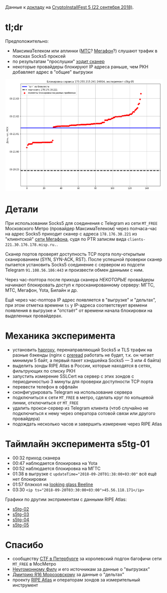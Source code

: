 Данные к [докладу](https://slides.ooni.io/2018/CIF/) на [CryptoInstallFest 5 (22 сентября 2018)](https://cryptofest.ru/).

tl;dr
=====

Предположительно:

- МаксимаТелеком или аплинки ([МТС](traceroute/2018-09-20-16-11-03.png)? [Мегафон](traceroute/2018-09-20-16-10-42.png)?) слушают трафик в поисках Socks5 проксей
- по результатам "прослушки" [ходит сканер](scanner-pcap/)
- некоторые провайдеры блокируют IP адреса раньше, чем РКН добавляет адрес в "общие" выгрузки

![славный график](the_fastest_draw.png)

Детали
======

При использовании Socks5 для соединения с Telegram из сети `MT_FREE`
Московского Метро (провайдер МаксимаТелеком) через полчаса-час на адрес Socks5
приходит сканер с адреса `178.176.30.221` из "клиентской" [сети Мегафона](https://stat.ripe.net/178.176.30.221),
судя по PTR записям вида `clients-221.30.176.178.misp.ru.`.

Сканер портов проверят доступность TCP порта полу-открытым сканированием (SYN, SYN-ACK, RST).
После успешной проверки сканер пытается установить Socks5 соединение с сервером
из подсети Telegram `91.108.56.186:443` и произвести обмен данными с ним.

Через час-полтора после прихода сканера _НЕКОТОРЫЕ_ провайдеры начинают блокировать
доступ к просканированному серверу: МГТС, МТС, Мегафон, Yota, Билайн и др.

Ещё через час-полтора IP адрес появляется в "выгрузке" и "дельтах", при этом
отметка времени `ts` у IP-адреса соответствует времени появления в выгрузке и
"отстаёт" от времени начала блокировки на выделенных провайдерах.

Механика эксперимента
=====================

- установить [haproxy](ansible/templates/haproxy.cfg), перенаправляющий Socks5 и TLS трафик на разные бэкенды (nginx с [preread](http://nginx.org/en/docs/stream/ngx_stream_ssl_preread_module.html) работать не будет, т.к. он читает минимум 5 байт, а первый пакет хэндшейка Socks5 &mdash; 3 или 4 байта)
- выделить зонды RIPE Atlas в России, которые находятся в сетях, фильтрующих по списку РКН
- запустить измерение SSLCert на сервер с этих зондов с периодичностью 3 минуты для проверки доступности TCP порта
- перевести телефон в оффлайн
- сконфигурировать Telegram на использование сервера
- подключиться к сети `MT_FREE` в метро, сделать круг по кольцевой линии, отключиться от `MT_FREE`
- удалить прокси-сервер из Telegram клиента (чтоб случайно не подключиться к нему через оператора сотовой связи или другого провайдера)
- подождать несколько часов и завершить измерение через RIPE Atlas

Таймлайн эксперимента s5tg-01
=============================

- 00:32 приход сканера
- 00:47 наблюдается блокировка на Yota
- 00:52 наблюдается блокировка на МГТС
- 01:38 в выгрузке с `updateTime="2018-09-20T01:38:00+03:00"` всё ещё нет блокировки
- 01:57 блэкхол на [looking glass Beeline](lg/beeline-2018-09-20-02-00-02.png)
- 03:30 `<ip ts="2018-09-20T03:30:00+03:00">45.56.118.171</ip>`

Графики по другим эксприментам с данными RIPE Atlas:

- [s5tg-02](https://nbviewer.jupyter.org/github/darkk/rkn-git-flow/blob/master/atlas-vis-02.ipynb)
- [s5tg-03](https://nbviewer.jupyter.org/github/darkk/rkn-git-flow/blob/master/atlas-vis-03.ipynb)
- [s5tg-04](https://nbviewer.jupyter.org/github/darkk/rkn-git-flow/blob/master/atlas-vis-04.ipynb)
- [s5tg-05](https://nbviewer.jupyter.org/github/darkk/rkn-git-flow/blob/master/atlas-vis-05.ipynb)

Спасибо
=======

- сообществу [CTF в Петербурге](https://t.me/spbctf) за королевский подгон багофичи сети `MT_FREE` в МосМетро
- [Неугомонному Филу](http://usher2.club/) и его источникам за данные о "выгрузках"
- [Дмитрию R16 Морозовскому](https://t.me/Dmarck) за данные о "дельтах"
- проекту [RIPE Atlas](https://atlas.ripe.net/landing/get-involved/) и операторам зондов за измерительный инструмент
